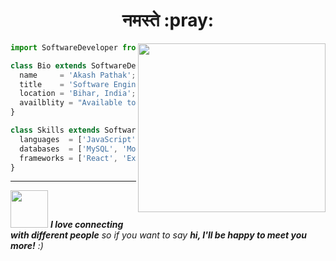 <h1 align="center"> नमस्ते <span >:pray:</span></h1>
<img align='right' src="https://media.giphy.com/media/f3iwJFOVOwuy7K6FFw/giphy.gif" width="300" height="270" />

```js
import SoftwareDeveloper from 'India';

class Bio extends SoftwareDeveloper {
  name     = 'Akash Pathak';
  title    = 'Software Engineer';
  location = 'Bihar, India';
  availblity = "Available to hire!!"
}

class Skills extends SoftwareDeveloper {
  languages  = ['JavaScript', 'PHP', 'Python'];
  databases  = ['MySQL', 'MongoDB'];
  frameworks = ['React', 'Express Js', 'Angular'];
}
```


<hr/>

<img src="https://media.giphy.com/media/LnQjpWaON8nhr21vNW/giphy.gif" width="60"> <em><b>I love connecting with different people</b> so if you want to say <b>hi, I'll be happy to meet you more!</b> :)</em>
